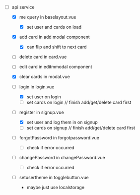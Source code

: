 * [ ] api service

  - [x] me query in baselayout.vue
    - [x] set user and cards on load

  - [x] add card in add modal component
    - [x] can flip and shift to next card
  
  - [ ] delete card in card.vue
  
  - [ ] edit card in editmmodal component

  - [x] clear cards in modal.vue

  - [ ] login in login.vue
    * [x] set user on login
    * [ ] set cards on login // finish add/get/delete card first

  - [ ] register in signup.vue
    * [x] set user and log them in on signup
    * [ ] set cards on signup // finish add/get/delete card first

  - [ ] forgotPassword in forgotpassword.vue
    * [ ] check if error occurred

  - [ ] changePassword in changePassword.vue
    * [ ] check if error occurred

  - [ ] setusertheme in togglebutton.vue
    * maybe just use localstorage